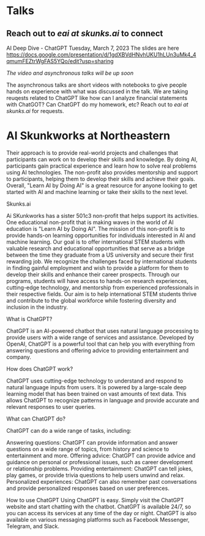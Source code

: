 # Talks  
## Reach out to *eai at skunks.ai* to connect

AI Deep Dive - ChatGPT  Tuesday, March 7, 2023 
The slides are here https://docs.google.com/presentation/d/1gdXBVdHNvhUKU1hLUn3uMk4_4qmumFEZtrWgFAS5YQo/edit?usp=sharing

*The video and asynchronous talks will be up soon*

The asynchronous talks are short videos with notebooks to give people hands on experience with what was discussed in the talk.
We are taking reuqests related to ChatGPT like how can I analyze financial statements with ChatGOT? Can ChatGPT do my homework, etc?  Reach out to *eai at skunks.ai* for requests.


# AI Skunkworks at Northeastern

Their approach is to provide real-world projects and challenges that participants can work on to develop their skills and knowledge. By doing AI, participants gain practical experience and learn how to solve real problems using AI technologies. The non-profit also provides mentorship and support to participants, helping them to develop their skills and achieve their goals. Overall, "Learn AI by Doing AI" is a great resource for anyone looking to get started with AI and machine learning or take their skills to the next level.

Skunks.ai

Ai SKunkworks has a sister 501c3 non-profit that helps support its activities. One educational non-profit that is making waves in the world of AI education is "Learn AI by Doing AI". The mission of this non-profit is to provide hands-on learning opportunities for individuals interested in AI and machine learning. Our goal is to offer international STEM students with valuable research and educational opportunities that serve as a bridge between the time they graduate from a US university and secure their first rewarding job. We recognize the challenges faced by international students in finding gainful employment and wish to provide a platform for them to develop their skills and enhance their career prospects. Through our programs, students will have access to hands-on research experiences, cutting-edge technology, and mentorship from experienced professionals in their respective fields. Our aim is to help international STEM students thrive and contribute to the global workforce while fostering diversity and inclusion in the industry.

What is ChatGPT?

ChatGPT is an AI-powered chatbot that uses natural language processing to provide users with a wide range of services and assistance. Developed by OpenAI, ChatGPT is a powerful tool that can help you with everything from answering questions and offering advice to providing entertainment and company.

How does ChatGPT work?

ChatGPT uses cutting-edge technology to understand and respond to natural language inputs from users. It is powered by a large-scale deep learning model that has been trained on vast amounts of text data. This allows ChatGPT to recognize patterns in language and provide accurate and relevant responses to user queries.

What can ChatGPT do?

ChatGPT can do a wide range of tasks, including:

Answering questions: ChatGPT can provide information and answer questions on a wide range of topics, from history and science to entertainment and more.
Offering advice: ChatGPT can provide advice and guidance on personal or professional issues, such as career development or relationship problems.
Providing entertainment: ChatGPT can tell jokes, play games, or provide trivia questions to help users unwind and relax.
Personalized experiences: ChatGPT can also remember past conversations and provide personalized responses based on user preferences.

How to use ChatGPT
Using ChatGPT is easy. Simply visit the ChatGPT website and start chatting with the chatbot. ChatGPT is available 24/7, so you can access its services at any time of the day or night. ChatGPT is also available on various messaging platforms such as Facebook Messenger, Telegram, and Slack.
